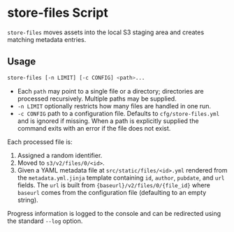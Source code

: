 # store-files Script

`store-files` moves assets into the local S3 staging area and creates matching metadata entries.

## Usage

```bash
store-files [-n LIMIT] [-c CONFIG] <path>...
```

- Each `path` may point to a single file or a directory; directories are processed recursively. Multiple paths may be supplied.
- `-n LIMIT` optionally restricts how many files are handled in one run.
- `-c CONFIG` path to a configuration file. Defaults to `cfg/store-files.yml` and is ignored if missing. When a path is explicitly supplied the command exits with an error if the file does not exist.

Each processed file is:

1. Assigned a random identifier.
2. Moved to `s3/v2/files/0/<id>`.
3. Given a YAML metadata file at `src/static/files/<id>.yml` rendered from the `metadata.yml.jinja` template containing
   `id`, `author`, `pubdate`, and `url` fields. The `url` is built from `{baseurl}/v2/files/0/{file_id}` where `baseurl` comes
   from the configuration file (defaulting to an empty string).

Progress information is logged to the console and can be redirected using the standard `--log` option.
